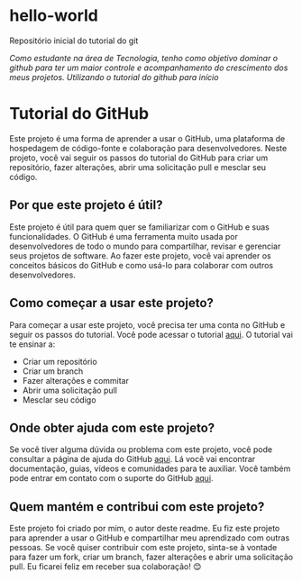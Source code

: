 # hello-world
Repositório inicial do tutorial do git

*Como estudante na área de Tecnologia, tenho como objetivo dominar o github para ter um maior controle e acompanhamento do crescimento dos meus projetos. Utilizando o tutorial do github para início*

# Tutorial do GitHub

Este projeto é uma forma de aprender a usar o GitHub, uma plataforma de hospedagem de código-fonte e colaboração para desenvolvedores. Neste projeto, você vai seguir os passos do tutorial do GitHub para criar um repositório, fazer alterações, abrir uma solicitação pull e mesclar seu código.

## Por que este projeto é útil?

Este projeto é útil para quem quer se familiarizar com o GitHub e suas funcionalidades. O GitHub é uma ferramenta muito usada por desenvolvedores de todo o mundo para compartilhar, revisar e gerenciar seus projetos de software. Ao fazer este projeto, você vai aprender os conceitos básicos do GitHub e como usá-lo para colaborar com outros desenvolvedores.

## Como começar a usar este projeto?

Para começar a usar este projeto, você precisa ter uma conta no GitHub e seguir os passos do tutorial. Você pode acessar o tutorial [aqui](https://guides.github.com/activities/hello-world/). O tutorial vai te ensinar a:

- Criar um repositório
- Criar um branch
- Fazer alterações e commitar
- Abrir uma solicitação pull
- Mesclar seu código

## Onde obter ajuda com este projeto?

Se você tiver alguma dúvida ou problema com este projeto, você pode consultar a página de ajuda do GitHub [aqui](https://docs.github.com/pt). Lá você vai encontrar documentação, guias, vídeos e comunidades para te auxiliar. Você também pode entrar em contato com o suporte do GitHub [aqui](https://support.github.com/).

## Quem mantém e contribui com este projeto?

Este projeto foi criado por mim, o autor deste readme. Eu fiz este projeto para aprender a usar o GitHub e compartilhar meu aprendizado com outras pessoas. Se você quiser contribuir com este projeto, sinta-se à vontade para fazer um fork, criar um branch, fazer alterações e abrir uma solicitação pull. Eu ficarei feliz em receber sua colaboração! 😊
